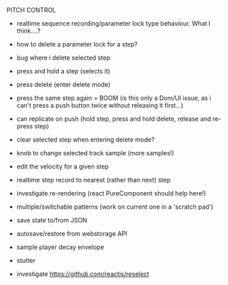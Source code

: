PITCH CONTROL
- realtime sequence recording/parameter lock type behaviour. What I think....?
- how to delete a parameter lock for a step?

- bug where i delete selected step
 - press and hold a step (selects it)
 - press delete (enter delete mode)
 - press the same step again = BOOM (is this only a Dom/UI issue, as i can't press a push button twice without releasing it first...)
 - can replicate on push (hold step, press and hold delete, release and re-press step)
 - clear selected step when entering delete mode?

- knob to change selected track sample (more samples!)
- edit the velocity for a given step
- realtime step record to nearest (rather than next) step
- investigate re-rendering (react PureComponent should help here!)
- multiple/switchable patterns (work on current one in a 'scratch pad')
- save state to/from JSON
- autosave/restore from webstorage API
- sample player decay envelope
- stutter

- investigate https://github.com/reactjs/reselect
